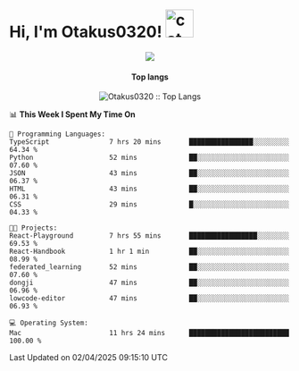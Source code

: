 <h1> Hi, I'm Otakus0320! <img src="https://media.giphy.com/media/mGcNjsfWAjY5AEZNw6/giphy.gif" width="50" alt="cat"></h1>

<p align="center"><img src="https://wakatime.com/badge/user/044d69d0-1253-4f60-96b6-5d19a0f9dde5.svg" /></p>

<h4 align="center">Top langs</h4>

<p align="center"><img src="https://github-readme-stats.vercel.app/api/top-langs/?username=Otakus0320&langs_count=10&theme=tokyonight&layout=compact&timestamp={{random_number}}" alt="Otakus0320 :: Top Langs" /></p>

<!--START_SECTION:waka-->
📊 **This Week I Spent My Time On** 

```text
💬 Programming Languages: 
TypeScript               7 hrs 20 mins       ████████████████░░░░░░░░░   64.34 % 
Python                   52 mins             ██░░░░░░░░░░░░░░░░░░░░░░░   07.60 % 
JSON                     43 mins             ██░░░░░░░░░░░░░░░░░░░░░░░   06.37 % 
HTML                     43 mins             ██░░░░░░░░░░░░░░░░░░░░░░░   06.31 % 
CSS                      29 mins             █░░░░░░░░░░░░░░░░░░░░░░░░   04.33 % 

🐱‍💻 Projects: 
React-Playground         7 hrs 55 mins       █████████████████░░░░░░░░   69.53 % 
React-Handbook           1 hr 1 min          ██░░░░░░░░░░░░░░░░░░░░░░░   08.99 % 
federated_learning       52 mins             ██░░░░░░░░░░░░░░░░░░░░░░░   07.60 % 
dongji                   47 mins             ██░░░░░░░░░░░░░░░░░░░░░░░   06.96 % 
lowcode-editor           47 mins             ██░░░░░░░░░░░░░░░░░░░░░░░   06.93 % 

💻 Operating System: 
Mac                      11 hrs 24 mins      █████████████████████████   100.00 % 
```


 Last Updated on 02/04/2025 09:15:10 UTC
<!--END_SECTION:waka-->

